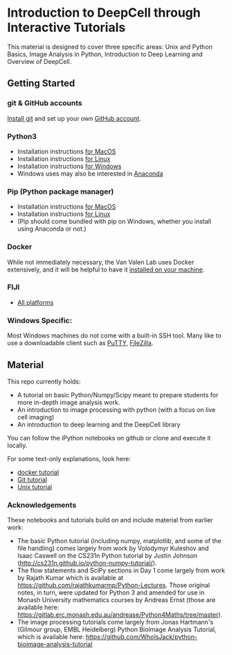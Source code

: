 # Introduction to DeepCell through Interactive Tutorials

This material is designed to cover three specific areas: Unix and Python Basics, Image Analysis in Python, Introduction to Deep Learning and Overview of DeepCell.

## Getting Started

### git & GitHub accounts
[Install git](https://www.atlassian.com/git/tutorials/install-git) and set up your own [GitHub account](https://github.com/).

### Python3
* Installation instructions [for MacOS](https://docs.python-guide.org/starting/install3/osx/)
* Installation instructions [for Linux](https://docs.python-guide.org/starting/install3/linux/)
* Installation instructions [for Windows](https://docs.python-guide.org/starting/install3/win/)
* Windows uses may also be interested in [Anaconda](https://www.anaconda.com/distribution/)

### Pip (Python package manager)
* Installation instructions [for MacOS](https://stackoverflow.com/questions/17271319/how-do-i-install-pip-on-macos-or-os-x)
* Installation instructions [for Linux](https://itsfoss.com/install-pip-ubuntu/)
* (Pip should come bundled with pip on Windows, whether you install using Anaconda or not.)

### Docker
While not immediately necessary, the Van Valen Lab uses Docker extensively, and it will be helpful to have it [installed on your machine](https://docs.docker.com/install/).

### FIJI
* [All platforms](https://imagej.net/Fiji/Downloads#Installation)

### Windows Specific:
Most Windows machines do not come with a built-in SSH tool. Many like to use a downloadable client such as [PuTTY](https://putty.org/), [FileZilla](https://filezilla-project.org/).


## Material

This repo currently holds:

* A tutorial on basic Python/Numpy/Scipy meant to prepare students for more in-depth image analysis work.
* An introduction to image processing with python (with a focus on live cell imaging)
* An introduction to deep learning and the DeepCell library

You can follow the iPython notebooks on github or clone and execute it locally.

For some text-only explanations, look here:
* [docker tutorial](./docs/Docker.md)
* [Git tutorial](./docs/Git.md)
* [Unix tutorial](./docs/Unix.md)


### Acknowledgements
These notebooks and tutorials build on and include material from earlier work:
* The basic Python tutorial (including numpy, matplotlib, and some of the file handling) comes largely from work by Volodymyr Kuleshov and Isaac Caswell on the CS231n Python tutorial by Justin Johnson (http://cs231n.github.io/python-numpy-tutorial/).
* The flow statements and SciPy sections in Day 1 come largely from work by Rajath Kumar which is available at https://github.com/rajathkumarmp/Python-Lectures. Those original notes, in turn, were updated for Python 3 and amended for use in Monash University mathematics courses by Andreas Ernst (those are available here: https://gitlab.erc.monash.edu.au/andrease/Python4Maths/tree/master).
* The image processing tutorials come largely from Jonas Hartmann's (Gilmour group, EMBL Heidelberg) Python BioImage Analysis Tutorial, which is available here: https://github.com/WhoIsJack/python-bioimage-analysis-tutorial
